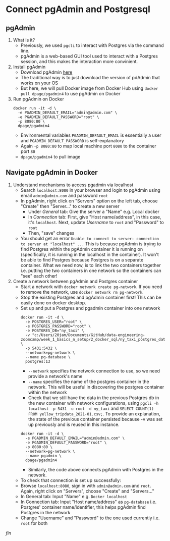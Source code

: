 # Connect pgAdmin and Postgresql
## pgAdmin
1. What is it?
    - Previously, we used `pgcli` to interact with Postgres via the command line.
    - pgAdmin is a web-based GUI tool used to interact with a Postgres session, and this makes the interaction more convinient.
2. Install pgAdmin
    - Download pgAdmin [here](https://www.pgadmin.org/download/)
    - The traditional way is to just download the version of pdAdmin that works on your OS
    - But here, we will pull Docker image from Docker Hub using `docker pull dpage/pgadmin4` to use pgAdmin on Docker
3. Run pgAdmin on Docker
      ```
      docker run -it -d \
        -e PGADMIN_DEFAULT_EMAIL="admin@admin.com" \
        -e PGADMIN_DEFAULT_PASSWORD="root" \
        -p 8080:80 \
        dpage/pgadmin4
      ```
      - Environmental variables `PGADMIN_DEFAULT_EMAIL` is essentially a user and `PGADMIN_DEFAULT_PASSWORD` is self-explanatory
      - Again `-p 8080:80` to map local machine port `8080` to the container port `80`
      - `dpage/pgadmin4` to pull image

## Navigate pgAdmin in Docker
1. Understand mechanisms to access pgadmin via localhost
    - Search `localhost:8080` in your browser and login to pgAdmin using email `admin@admin.com` and password `root`
    - In pgAdmin, right click on "Servers" option on the left tab, choose "Create" then "Server..." to create a new server
      - Under *General* tab: Give the server a "Name" e.g. Local docker
      - In *Connection* tab: First, give "Host name/address", in this case, it's `localhost`. Next, update *Username* to `root` and "Password" to `root`
      - Then, "save" changes
    - You should get an error `Unable to connect to server: connection to server at "localhost" ...` This is because pgAdmin is trying to find Postgres within the pgAdmin container it is running on (specifically, it is running in the localhost in the container). It won't be able to find Postgres because Postgres is on a separate container. What we need now, is to link the two containers together i.e. putting the two containers in one network so the containers can "see" each other!
2. Create a network between pgAdmin and Postgres container
    - Start a network with `docker network create pg-network`. If you need to remove the network, use `docker network rm pg-network`.
    - Stop the existing Postgres and pgAdmin container first! This can be easily done on docker desktop.
    - Set up and put a Postgres and pgadmin container into one network
        ```
        docker run -it -d \
          -e POSTGRES_USER="root" \
          -e POSTGRES_PASSWORD="root" \
          -e POSTGRES_DB="ny_taxi" \
          -v "c:/Users/20jam/Documents/GitHub/data-engineering-zoomcamp/week_1_basics_n_setup/2_docker_sql/ny_taxi_postgres_data":/var/lib/postgresql/data \
          -p 5431:5432 \
          --network=pg-network \
          --name pg-database \
          postgres:13
        ```
         - `--network` specifies the network connection to use, so we need provide a network's name
         - `--name` specifies the name of the postgres container in the network. This will be useful in discovering the postgres container within the network
         -  Check that we still have the data in the previous Postgres db in the new container with network configurations, using `pgcli -h localhost -p 5431 -u root -d ny_taxi` and `SELECT COUNT(1) FROM yellow_tripdata_2021-01.csv;`. To provide an explanation, the state of the previous container persisted because -v was set up previously and is reused in this instance.
        ```
        docker run -it -d \
          -e PGADMIN_DEFAULT_EMAIL="admin@admin.com" \
          -e PGADMIN_DEFAULT_PASSWORD="root" \
          -p 8080:80 \
          --network=pg-network \
          --name pgadmin \
          dpage/pgadmin4
        ```
      - Similarly, the code above connects pgAdmin with Postgres in the network.
    -  To check that connection is set up successfully: 
      - Browse `localhost:8080`, sign in with `admin@admin.com` and `root`. Again, right click on "Servers", choose "Create" and "Servers..." 
      - In General tab: Input "Name" e.g. `Docker localhost`
      - In Connection tab: Input "Host name/address"  as `pg-database` i.e. Postgres' container name/identifier, this helps pgAdmin find Postgres in the network
      - Change "Username" and "Password" to the one used currently i.e. `root` for both

*fin*
